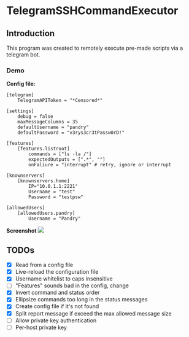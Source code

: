 # TelegramSSHCommandExecutor
## Introduction
This program was created to remotely execute pre-made scripts via a telegram bot.

### Demo
**Config file:**
```
[telegram]
    TelegramAPIToken = "*Censored*"

[settings]
    debug = false
    maxMessageColumns = 35
    defaultUsername = "pandry"
    defaultPassword = "v3rys3cr3tPassw0rD!"

[features]
    [features.listroot]
        commands = ["ls -la /"]
        expectedOutputs = [".*", ""]
        onFaliure = "interrupt" # retry, ignore or interrupt

[knownservers]
    [knownservers.home]
        IP="10.0.1.1:2221"
        Username = "test"
        Password = "testpsw"

[allowedUsers]
    [allowedUsers.pandry]
        Username = "Pandry"
```
**Screenshot**
![](https://vgy.me/UifhNJ.png)



## TODOs
- [X] Read from a config file
- [X] Live-reload the configuration file
- [X] Username whitelist to caps insensitive
- [ ] "Features" sounds bad in the config, change
- [X] Invert command and status order
- [X] Ellipsize commands too long in the status messages
- [X] Create config file if it's not found
- [X] Split report message if exceed the max allowed message size
- [ ] Allow private key authentication
- [ ] Per-host private key
